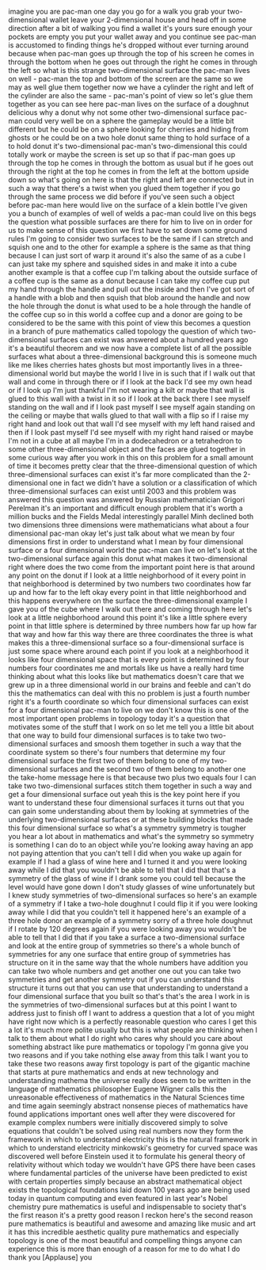 
imagine you are pac-man one day you go
for a walk you grab your two-dimensional
wallet leave your 2-dimensional house
and head off in some direction after a
bit of walking you find a wallet it&#39;s
yours sure enough your pockets are empty
you put your wallet away and you
continue see pac-man is accustomed to
finding things he&#39;s dropped without ever
turning around because when pac-man goes
up through the top of his screen he
comes in through the bottom when he goes
out through the right he comes in
through the left so what is this strange
two-dimensional surface the pac-man
lives on well - pac-man the top and
bottom of the screen are the same so we
may as well glue them together now we
have a cylinder the right and left of
the cylinder are also the same -
pac-man&#39;s point of view
so let&#39;s glue them together as you can
see here pac-man lives on the surface of
a doughnut delicious why a donut why not
some other two-dimensional surface
pac-man could very well be on a sphere
the gameplay would be a little bit
different but he could be on a sphere
looking for cherries and hiding from
ghosts or he could be on a two hole
donut same thing to hold surface of a to
hold donut it&#39;s two-dimensional
pac-man&#39;s two-dimensional this could
totally work or maybe the screen is set
up so that if pac-man goes up through
the top he comes in through the bottom
as usual but if he goes out through the
right at the top he comes in from the
left at the bottom upside down so what&#39;s
going on here is that the right and left
are connected but in such a way that
there&#39;s a twist when you glued them
together if you go through the same
process we did before
if you&#39;ve seen such a object before
pac-man here would live on the surface
of a klein bottle I&#39;ve given you a bunch
of examples of well of welds a pac-man
could live on this begs the question
what possible surfaces are there for him
to live on in order for us to make sense
of this question we first have to set
down some ground rules I&#39;m going to
consider two surfaces to be the same if
I can stretch and squish one and
to the other for example a sphere is the
same as that thing because I can just
sort of warp it around it&#39;s also the
same of as a cube I can just take my
sphere and squished sides in and make it
into a cube another example is that a
coffee cup I&#39;m talking about the outside
surface of a coffee cup is the same as a
donut because I can take my coffee cup
put my hand through the handle and pull
out the inside and then I&#39;ve got sort of
a handle with a blob and then squish
that blob around the handle and now the
hole through the donut is what used to
be a hole through the handle of the
coffee cup so in this world a coffee cup
and a donor are going to be considered
to be the same with this point of view
this becomes a question in a branch of
pure mathematics called topology the
question of which two-dimensional
surfaces can exist was answered about a
hundred years ago
it&#39;s a beautiful theorem and we now have
a complete list of all the possible
surfaces what about a three-dimensional
background this is someone much like me
likes cherries hates ghosts but most
importantly lives in a three-dimensional
world but maybe the world I live in is
such that if I walk out that wall and
come in through there or if I look at
the back I&#39;d see my own head or if I
look up I&#39;m just thankful I&#39;m not
wearing a kilt
or maybe that wall is glued to this wall
with a twist in it so if I look at the
back there I see myself standing on the
wall and if I look past myself I see
myself again standing on the ceiling or
maybe that walls glued to that wall with
a flip so if I raise my right hand and
look out that wall I&#39;d see myself with
my left hand raised and then if I look
past myself I&#39;d see myself with my right
hand raised or maybe I&#39;m not in a cube
at all
maybe I&#39;m in a dodecahedron or a
tetrahedron to some other
three-dimensional object and the faces
are glued together in some curious way
after you work in this on this problem
for a small amount of time it becomes
pretty clear that the three-dimensional
question of which three-dimensional
surfaces can exist
it&#39;s far more complicated than the
2-dimensional one in fact we didn&#39;t have
a solution or a classification of which
three-dimensional surfaces can exist
until 2003 and this problem was answered
this question was answered by Russian
mathematician Grigori Perelman it&#39;s an
important and difficult enough problem
that it&#39;s worth a million bucks and the
Fields Medal interestingly parallel Minh
declined both two dimensions three
dimensions were mathematicians what
about a four dimensional pac-man okay
let&#39;s just talk about what we mean by
four dimensions first in order to
understand what I mean by four
dimensional surface or a four
dimensional world the pac-man can live
on let&#39;s look at the two-dimensional
surface again this donut what makes it
two-dimensional right where does the two
come from the important point here is
that around any point on the donut if I
look at a little neighborhood of it
every point in that neighborhood is
determined by two numbers two
coordinates how far up and how far to
the left okay every point in that little
neighborhood and this happens everywhere
on the surface the three-dimensional
example I gave you of the cube where I
walk out there and coming through here
let&#39;s look at a little neighborhood
around this point it&#39;s like a little
sphere every point in that little sphere
is determined by three numbers how far
up how far that way and how far this way
there are three coordinates the three is
what makes this a three-dimensional
surface so a four-dimensional surface is
just some space where around each point
if you look at a neighborhood it looks
like four dimensional space that is
every point is determined by four
numbers four coordinates me and mortals
like us have a really hard time thinking
about what this looks like but
mathematics doesn&#39;t care that we grew up
in a three dimensional world in our
brains and feeble and can&#39;t do this the
mathematics can deal with this no
problem is just a fourth number right
it&#39;s a fourth coordinate so which four
dimensional surfaces can exist for a
four dimensional pac-man to live on we
don&#39;t know this is one of the most
important
open problems in topology today it&#39;s a
question that motivates some of the
stuff that I work on so let me tell you
a little bit about that one way to build
four dimensional surfaces is to take two
two-dimensional surfaces and smoosh them
together in such a way that the
coordinate system so there&#39;s four
numbers that determine my four
dimensional surface the first two of
them belong to one of my two-dimensional
surfaces and the second two of them
belong to another one the take-home
message here is that because two plus
two equals four I can take two
two-dimensional surfaces stitch them
together in such a way and get a four
dimensional surface out yeah this is the
key point here if you want to understand
these four dimensional surfaces it turns
out that you can gain some understanding
about them by looking at symmetries of
the underlying two-dimensional surfaces
or at these building blocks that made
this four dimensional surface so what&#39;s
a symmetry symmetry is tougher you hear
a lot about in mathematics and what&#39;s
the symmetry so symmetry is something I
can do to an object while you&#39;re looking
away having an app not paying attention
that you can&#39;t tell I did when you wake
up again for example if I had a glass of
wine here and I turned it and you were
looking away while I did that you
wouldn&#39;t be able to tell that I did that
that&#39;s a symmetry of the glass of wine
if I drank some you could tell because
the level would have gone down I don&#39;t
study glasses of wine unfortunately but
I knew study symmetries of
two-dimensional surfaces so here&#39;s an
example of a symmetry if I take a
two-hole doughnut I could flip it if you
were looking away while I did that you
couldn&#39;t tell it happened here&#39;s an
example of a three hole donor an example
of a symmetry sorry of a three hole
doughnut if I rotate by 120 degrees
again if you were looking away you
wouldn&#39;t be able to tell that I did that
if you take a surface a two-dimensional
surface and look at the entire group of
symmetries so there&#39;s a whole bunch of
symmetries for any one surface that
entire group of symmetries has structure
on it
in the same way that the whole numbers
have addition you can take two whole
numbers and get another one out you can
take two symmetries and get another
symmetry out if you can understand this
structure it turns out that you can use
that understanding to understand a four
dimensional surface that you built so
that&#39;s that&#39;s the area I work in is the
symmetries of two-dimensional surfaces
but at this point I want to address just
to finish off I want to address a
question that a lot of you might have
right now which is a perfectly
reasonable question who cares
I get this a lot it&#39;s much more polite
usually but this is what people are
thinking when I talk to them about what
I do right who cares why should you care
about something abstract like pure
mathematics or topology I&#39;m gonna give
you two reasons and if you take nothing
else away from this talk I want you to
take these two reasons away first
topology is part of the gigantic machine
that starts at pure mathematics and ends
at new technology and understanding
mathema the universe really does seem to
be written in the language of
mathematics philosopher Eugene Wigner
calls this the unreasonable
effectiveness of mathematics in the
Natural Sciences time and time again
seemingly abstract nonsense pieces of
mathematics have found applications
important ones well after they were
discovered for example complex numbers
were initially discovered simply to
solve equations that couldn&#39;t be solved
using real numbers
now they form the framework in which to
understand electricity this is the
natural framework in which to understand
electricity minkowski&#39;s geometry for
curved space was discovered well before
Einstein used it to formulate his
general theory of relativity without
which today we wouldn&#39;t have GPS there
have been cases where fundamental
particles of the universe have been
predicted to exist with certain
properties simply because an abstract
mathematical object exists the
topological foundations laid down 100
years ago are being used today in
quantum computing and even featured in
last year&#39;s Nobel
chemistry pure mathematics is useful and
indispensable to society that&#39;s the
first reason it&#39;s a pretty good reason I
reckon here&#39;s the second reason pure
mathematics is beautiful and awesome and
amazing like music and art it has this
incredible aesthetic quality pure
mathematics and especially topology is
one of the most beautiful and compelling
things anyone can experience this is
more than enough of a reason for me to
do what I do
thank you
[Applause]
you
